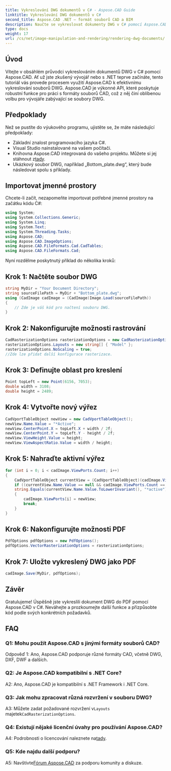 ```yaml
---
title: Vykreslování DWG dokumentů v C# - Aspose.CAD Guide
linktitle: Vykreslování DWG dokumentů v C#
second_title: Aspose.CAD .NET – formát souborů CAD a BIM
description: Naučte se vykreslovat dokumenty DWG v C# pomocí Aspose.CAD. Tento podrobný průvodce pokrývá import, konfiguraci a ukládání s příklady kódu.
type: docs
weight: 17
url: /cs/net/image-manipulation-and-rendering/rendering-dwg-documents/
---
```

## Úvod

Vítejte v obsáhlém průvodci vykreslováním dokumentů DWG v C# pomocí Aspose.CAD. Ať už jste zkušený vývojář nebo s .NET teprve začínáte, tento tutoriál vás provede procesem využití Aspose.CAD k efektivnímu vykreslování souborů DWG. Aspose.CAD je výkonné API, které poskytuje robustní funkce pro práci s formáty souborů CAD, což z něj činí oblíbenou volbu pro vývojáře zabývající se soubory DWG.

## Předpoklady

Než se pustíte do výukového programu, ujistěte se, že máte následující předpoklady:

- Základní znalost programovacího jazyka C#.
- Visual Studio nainstalované na vašem počítači.
-  Knihovna Aspose.CAD integrovaná do vašeho projektu. Můžete si jej stáhnout z[tady](https://releases.aspose.com/cad/net/).
- Ukázkový soubor DWG, například „Bottom_plate.dwg“, který bude následovat spolu s příklady.

## Importovat jmenné prostory

Chcete-li začít, nezapomeňte importovat potřebné jmenné prostory na začátku kódu C#:

```csharp
using System;
using System.Collections.Generic;
using System.Linq;
using System.Text;
using System.Threading.Tasks;
using Aspose.CAD;
using Aspose.CAD.ImageOptions;
using Aspose.CAD.FileFormats.Cad.CadTables;
using Aspose.CAD.FileFormats.Cad;
```

Nyní rozdělme poskytnutý příklad do několika kroků:

## Krok 1: Načtěte soubor DWG

```csharp
string MyDir = "Your Document Directory";
string sourceFilePath = MyDir + "Bottom_plate.dwg";
using (CadImage cadImage = (CadImage)Image.Load(sourceFilePath))
{
    // Zde je váš kód pro načtení souboru DWG.
}
```

## Krok 2: Nakonfigurujte možnosti rastrování

```csharp
CadRasterizationOptions rasterizationOptions = new CadRasterizationOptions();
rasterizationOptions.Layouts = new string[] { "Model" };
rasterizationOptions.NoScaling = true;
//Zde lze přidat další konfigurace rasterizace.
```

## Krok 3: Definujte oblast pro kreslení

```csharp
Point topLeft = new Point(6156, 7053);
double width = 3108;
double height = 2489;
```

## Krok 4: Vytvořte nový výřez

```csharp
CadVportTableObject newView = new CadVportTableObject();
newView.Name.Value = "*Active";
newView.CenterPoint.X = topLeft.X + width / 2f;
newView.CenterPoint.Y = topLeft.Y - height / 2f;
newView.ViewHeight.Value = height;
newView.ViewAspectRatio.Value = width / height;
```

## Krok 5: Nahraďte aktivní výřez

```csharp
for (int i = 0; i < cadImage.ViewPorts.Count; i++)
{
    CadVportTableObject currentView = (CadVportTableObject)(cadImage.ViewPorts[i]);
    if ((currentView.Name.Value == null && cadImage.ViewPorts.Count == 1) ||
    string.Equals(currentView.Name.Value.ToLowerInvariant(), "*active"))
    {
        cadImage.ViewPorts[i] = newView;
        break;
    }
}
```

## Krok 6: Nakonfigurujte možnosti PDF

```csharp
PdfOptions pdfOptions = new PdfOptions();
pdfOptions.VectorRasterizationOptions = rasterizationOptions;
```

## Krok 7: Uložte vykreslený DWG jako PDF

```csharp
cadImage.Save(MyDir, pdfOptions);
```

## Závěr

Gratulujeme! Úspěšně jste vykreslili dokument DWG do PDF pomocí Aspose.CAD v C#. Neváhejte a prozkoumejte další funkce a přizpůsobte kód podle svých konkrétních požadavků.

## FAQ

### Q1: Mohu použít Aspose.CAD s jinými formáty souborů CAD?

Odpověď 1: Ano, Aspose.CAD podporuje různé formáty CAD, včetně DWG, DXF, DWF a dalších.

### Q2: Je Aspose.CAD kompatibilní s .NET Core?

A2: Ano, Aspose.CAD je kompatibilní s .NET Framework i .NET Core.

### Q3: Jak mohu zpracovat různá rozvržení v souboru DWG?

 A3: Můžete zadat požadované rozvržení v`Layouts` majetek`CadRasterizationOptions`.

### Q4: Existují nějaké licenční úvahy pro používání Aspose.CAD?

 A4: Podrobnosti o licencování naleznete na[tady](https://purchase.aspose.com/buy).

### Q5: Kde najdu další podporu?

A5: Navštivte[Fórum Aspose.CAD](https://forum.aspose.com/c/cad/19) za podporu komunity a diskuze.